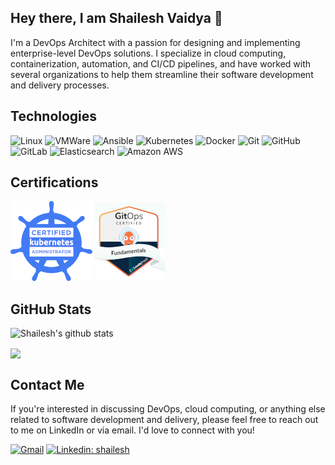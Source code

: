 ## Hey there, I am Shailesh Vaidya 👋 

I'm a DevOps Architect with a passion for designing and implementing enterprise-level DevOps solutions. I specialize in cloud computing, containerization, automation, and CI/CD pipelines, and have worked with several organizations to help them streamline their software development and delivery processes.

## Technologies
![Linux](https://img.shields.io/badge/-Linux-black?style=flat-square&logo=linux)
![VMWare](https://img.shields.io/badge/-VMWare-black?style=flat-square&logo=vmware)
![Ansible](https://img.shields.io/badge/-Ansible-black?style=flat-square&logo=ansible)
![Kubernetes](https://img.shields.io/badge/-Kubernetes-black?style=flat-square&logo=kubernetes)
![Docker](https://img.shields.io/badge/-Docker-black?style=flat-square&logo=docker)
![Git](https://img.shields.io/badge/-Git-black?style=flat-square&logo=git)
![GitHub](https://img.shields.io/badge/-GitHub-181717?style=flat-square&logo=github)
![GitLab](https://img.shields.io/badge/-GitLab-FCA121?style=flat-square&logo=gitlab)
![Elasticsearch](https://img.shields.io/badge/-Elastcisearch-black?style=flat-square&logo=elasticsearch)
![Amazon AWS](https://img.shields.io/badge/Amazon%20AWS-232F3E?style=flat-square&logo=amazon-aws)

## Certifications

[![CKA: Certified Kubernetes Administrator](assets/CKA.png)](https://www.credly.com/badges/575e4c17-2d05-4aab-97c6-c6223cb04ab6/public_url)
[![GiTops: Certified for Argo](assets/argo.png)](assets/certificate-gitops-fundamentals-2022-6197cb3b2fbcec4da328aab2.pdf)

## GitHub Stats
![Shailesh's github stats](https://github-readme-stats.vercel.app/api?username=shailesh-vaidya&show_icons=true&hide_border=true&theme=dark)

<a href="https://github.com/shailesh-vaidya">
  <img align="center" src="https://github-readme-stats.vercel.app/api/top-langs/?username=shailesh-vaidya&theme=dark&hide=html" />
</a>

## Contact Me
If you're interested in discussing DevOps, cloud computing, or anything else related to software development and delivery, please feel free to reach out to me on LinkedIn or via email. I'd love to connect with you!

[![Gmail](https://img.shields.io/badge/-Gmail-c14438?style=flat&logo=Gmail&logoColor=white)](mailto:skimeer@gmail.com)
[![Linkedin: shailesh](https://img.shields.io/badge/-shailesh-blue?style=flat-square&logo=Linkedin&logoColor=white&link=https://www.linkedin.com/in/shaileshvaidya/)](https://www.linkedin.com/in/shaileshvaidya/)
